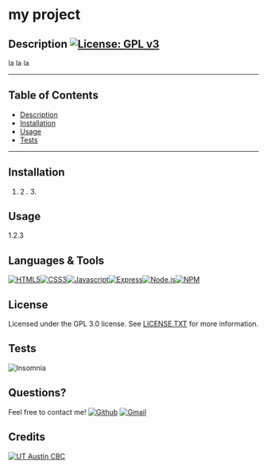 # my project
  
  ## Description [![License: GPL v3](https://img.shields.io/badge/License-GPLv3-blue.svg?style=flat-square)](https://www.gnu.org/licenses/gpl-3.0)
  
  la la la
  
  ***
 ## Table of Contents 
* [Description](#Description)
* [Installation](#Installation)
* [Usage](#Usage)
* [Tests](#Tests) 
***

  
  ## Installation 
1. 2 . 3.
  
  ## Usage 
1.2.3

  ## Languages & Tools 
[![HTML5](https://img.shields.io/badge/HTML5-E34F26?style=flat-square&logo=html5&logoColor=white)](https://www.w3.org/TR/html5/)[![CSS3](https://img.shields.io/badge/CSS3-1572B6?style=flat-square&logo=css3&logoColor=white)](https://www.w3.org/Style/CSS/)[![Javascript](https://img.shields.io/badge/JavaScript-323330?style=flat-square&logo=javascript&logoColor=F7DF1E)](https://www.javascript.com/)[![Express](https://img.shields.io/badge/Express.js-000000?style=flat-square&logo=express&logoColor=white)](https://expressjs.com/)[![Node.js](https://img.shields.io/badge/Node.js-339933?style=flat-square&logo=nodedotjs&logoColor=white)](https://nodejs.org/)[![NPM](https://img.shields.io/badge/NPM-CB3837?style=flat-square&logo=npm&logoColor=white)](https://www.npmjs.com/)

  ## License

  Licensed under the GPL 3.0 license. See [LICENSE.TXT](./LICENSE.TXT) for more information.

  

  ## Tests 
![Insomnia](https://img.shields.io/badge/Insomnia-5849be?style=flat-square&logo=Insomnia&logoColor=white)

  ## Questions? 

 Feel free to contact me! 
[![Github](https://img.shields.io/badge/GitHub-100000?style=flat-square&logo=github&logoColor=white)](https://www.github.com/kierstenv)
[![Gmail](https://img.shields.io/badge/Gmail-D14836?style=flat-square&logo=gmail&logoColor=white)](mailto:kierstenvicknair22@gmail.com)

  ## Credits 
[![UT Austin CBC](https://img.shields.io/badge/-UT%20Austin%20CBC-orange?style=flat-square)](https://techbootcamps.utexas.edu/coding//)
  
  